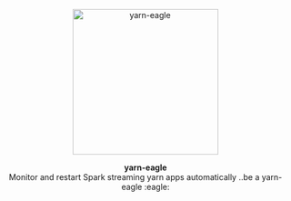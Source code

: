 <p align="center">
  <img src="https://github.com/lluminov/Yeagle/blob/master/yarn-eagle.jpg" width="256" title="yarn-eagle">
</p>
<p align="center">
  <b>yarn-eagle</b><br />
  Monitor and restart Spark streaming yarn apps automatically ..be a yarn-eagle :eagle:
</p>


